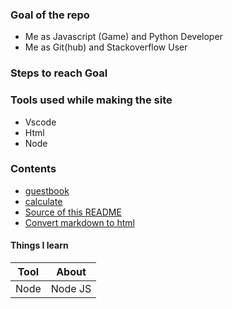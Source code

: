 
### Goal of the repo
- Me as Javascript (Game) and Python Developer
- Me as Git(hub) and Stackoverflow User


### Steps to reach Goal


### Tools used while making the site
- Vscode
- Html
- Node

### Contents
- [guestbook](/public/guestbook.html)
- [calculate](/public/calculate.html)
- [Source of this README](https://github.com/tik9/tik9.github.io/blob/master/README.md)
- [Convert markdown to html](/public/convertMarkdown.html)


#### Things I learn

| Tool        | About                                                                                             |
| ----------- | ------------------------------------------------------------------------------------------------- |
| Node          |Node JS  |